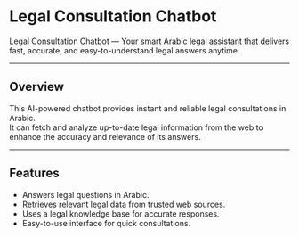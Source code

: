# Legal Consultation Chatbot

Legal Consultation Chatbot — Your smart Arabic legal assistant that delivers fast, accurate, and easy-to-understand legal answers anytime.

---

## Overview
This AI-powered chatbot provides instant and reliable legal consultations in Arabic.  
It can fetch and analyze up-to-date legal information from the web to enhance the accuracy and relevance of its answers.

---

## Features
- Answers legal questions in Arabic.  
- Retrieves relevant legal data from trusted web sources.  
- Uses a legal knowledge base for accurate responses.  
- Easy-to-use interface for quick consultations.
